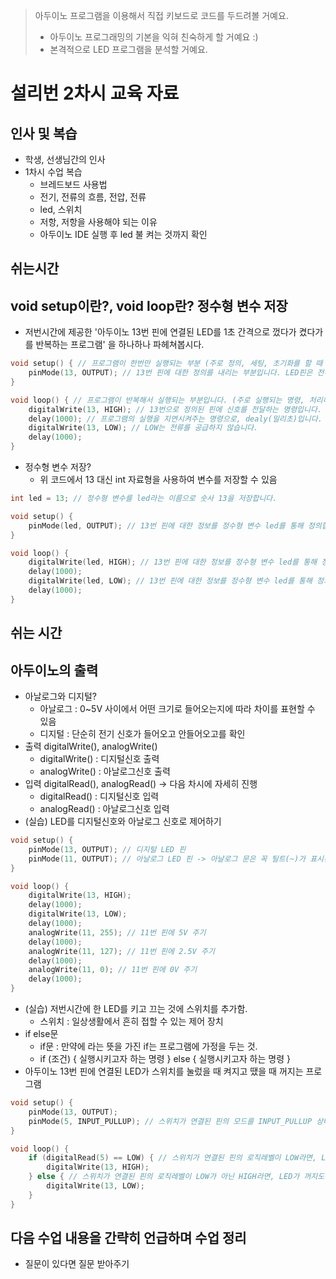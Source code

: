 > 아두이노 프로그램을 이용해서 직접 키보드로 코드를 두드려볼 거예요.
>
> - 아두이노 프로그래밍의 기본을 익혀 친숙하게 할 거예요 :)
> - 본격적으로 LED 프로그램을 분석할 거예요.

# 설리번 2차시 교육 자료

## 인사 및 복습
- 학생, 선생님간의 인사
- 1차시 수업 복습
	- 브레드보드 사용법
	- 전기, 전류의 흐름, 전압, 전류
	- led, 스위치
	- 저항, 저항을 사용해야 되는 이유
	- 아두이노 IDE 실행 후 led 불 켜는 것까지 확인

## 쉬는시간

## void setup이란?, void loop란? 정수형 변수 저장
- 저번시간에 제공한 '아두이노 13번 핀에 연결된 LED를 1초 간격으로 껐다가 켰다가를 반복하는 프로그램' 을 하나하나 파헤쳐봅시다.
```cpp
void setup() { // 프로그램이 한번만 실행되는 부분 (주로 정의, 세팅, 초기화를 할 때 여기에 입력합니다.
	pinMode(13, OUTPUT); // 13번 핀에 대한 정의를 내리는 부분입니다. LED핀은 전류가 흐르면 빛을 내니 전류를 흐르게 하기 위해 OUTPUT(출력포트)로 설정합니다.
}

void loop() { // 프로그램이 반복해서 실행되는 부분입니다. (주로 실행되는 명령, 처리해야할 동작을 여기에 입력합니다.)
	digitalWrite(13, HIGH); // 13번으로 정의된 핀에 신호를 전달하는 명령입니다. HIGH는 전류를 공급힙니다.
	delay(1000); // 프로그램의 실행을 지연시켜주는 명령으로, dealy(밀리초)입니다. 1000이 1초에요. 시간만큼 프로그램의 동작을 지연시킵니다.
	digitalWrite(13, LOW); // LOW는 전류를 공급하지 않습니다.
	delay(1000);
}
```
- 정수형 변수 저장?
	- 위 코드에서 13 대신 int 자료형을 사용하여 변수를 저장할 수 있음
```cpp
int led = 13; // 정수형 변수를 led라는 이름으로 숫사 13을 저장합니다.

void setup() {
	pinMode(led, OUTPUT); // 13번 핀에 대한 정보를 정수형 변수 led를 통해 정의합니다.
}

void loop() {
	digitalWrite(led, HIGH); // 13번 핀에 대한 정보를 정수형 변수 led를 통해 정의합니다.
	delay(1000);
	digitalWrite(led, LOW); // 13번 핀에 대한 정보를 정수형 변수 led를 통해 정의합니다.
	delay(1000);
}
```

## 쉬는 시간

## 아두이노의 출력
- 아날로그와 디지털?
	- 아날로그 : 0~5V 사이에서 어떤 크기로 들어오는지에 따라 차이를 표현할 수 있음
	- 디지털 : 단순히 전기 신호가 들어오고 안들어오고를 확인
- 출력 digitalWrite(), analogWrite()
	- digitalWrite() : 디지털신호 출력
	- analogWrite() : 아날로그신호 출력
- 입력 digitalRead(), analogRead() -> 다음 차시에 자세히 진행
	- digitalRead() : 디지털신호 입력
	- analogRead() : 아날로그신호 입력
- (실습) LED를 디지털신호와 아날로그 신호로 제어하기
```cpp
void setup() {
	pinMode(13, OUTPUT); // 디지털 LED 핀
	pinMode(11, OUTPUT); // 아날로그 LED 핀 -> 아날로그 문은 꼭 틸트(~)가 표시된 핀에 연결해야 함.
}

void loop() {
	digitalWrite(13, HIGH);
	delay(1000);
	digitalWrite(13, LOW);
	delay(1000);
	analogWrite(11, 255); // 11번 핀에 5V 주기
	delay(1000);
	analogWrite(11, 127); // 11번 핀에 2.5V 주기
	delay(1000);
	analogWrite(11, 0); // 11번 핀에 0V 주기
	delay(1000);
}
```

- (실습) 저번시간에 한 LED를 키고 끄는 것에 스위치를 추가함.
	- 스위치 : 일상생활에서 흔히 접할 수 있는 제어 장치
- if else문
	- if문 : 만약에 라는 뜻을 가진 if는 프로그램에 가정을 두는 것.
	- if (조건) { 실행시키고자 하는 명령 } else { 실행시키고자 하는 명령 }
- 아두이노 13번 핀에 연결된 LED가 스위치를 눌렀을 때 켜지고 땠을 때 꺼지는 프로그램 
```cpp
void setup() {
	pinMode(13, OUTPUT);
	pinMode(5, INPUT_PULLUP); // 스위치가 연결된 핀의 모드를 INPUT_PULLUP 상태로 설정합니다.
}

void loop() {
	if (digitalRead(5) == LOW) { // 스위치가 연결된 핀의 로직레벨이 LOW라면, LED가 켜지도록 합니다.
		digitalWrite(13, HIGH);
	} else { // 스위치가 연결된 핀의 로직레벨이 LOW가 아닌 HIGH라면, LED가 꺼지도록 합니다.
		digitalWrite(13, LOW);
	}
}
```

## 다음 수업 내용을 간략히 언급하며 수업 정리
- 질문이 있다면 질문 받아주기